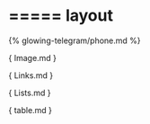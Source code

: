 ===== 
layout 
=====

{% glowing-telegram/phone.md %}

{ Image.md }

{ Links.md }

{ Lists.md }

{ table.md }
